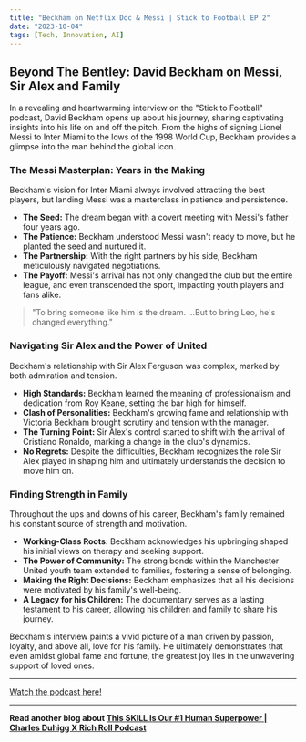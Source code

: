 ```yaml
---
title: "Beckham on Netflix Doc & Messi | Stick to Football EP 2"
date: "2023-10-04"
tags: [Tech, Innovation, AI]
---
```


## Beyond The Bentley: David Beckham on Messi, Sir Alex and Family

In a revealing and heartwarming interview on the "Stick to Football" podcast, David Beckham opens up about his journey, sharing captivating insights into his life on and off the pitch. From the highs of signing Lionel Messi to Inter Miami to the lows of the 1998 World Cup, Beckham provides a glimpse into the man behind the global icon.

### The Messi Masterplan: Years in the Making

Beckham's vision for Inter Miami always involved attracting the best players, but landing Messi was a masterclass in patience and persistence.

- **The Seed:** The dream began with a covert meeting with Messi's father four years ago.
- **The Patience:** Beckham understood Messi wasn't ready to move, but he planted the seed and nurtured it.
- **The Partnership:** With the right partners by his side, Beckham meticulously navigated negotiations.
- **The Payoff:** Messi's arrival has not only changed the club but the entire league, and even transcended the sport, impacting youth players and fans alike.

> "To bring someone like him is the dream. ...But to bring Leo, he's changed everything."

### Navigating Sir Alex and the Power of United

Beckham's relationship with Sir Alex Ferguson was complex, marked by both admiration and tension.

- **High Standards:** Beckham learned the meaning of professionalism and dedication from Roy Keane, setting the bar high for himself.
- **Clash of Personalities:** Beckham's growing fame and relationship with Victoria Beckham brought scrutiny and tension with the manager.
- **The Turning Point:** Sir Alex's control started to shift with the arrival of Cristiano Ronaldo, marking a change in the club's dynamics.
- **No Regrets:** Despite the difficulties, Beckham recognizes the role Sir Alex played in shaping him and ultimately understands the decision to move him on.

### Finding Strength in Family

Throughout the ups and downs of his career, Beckham's family remained his constant source of strength and motivation.

- **Working-Class Roots:** Beckham acknowledges his upbringing shaped his initial views on therapy and seeking support.
- **The Power of Community:** The strong bonds within the Manchester United youth team extended to families, fostering a sense of belonging.
- **Making the Right Decisions:** Beckham emphasizes that all his decisions were motivated by his family's well-being.
- **A Legacy for his Children:** The documentary serves as a lasting testament to his career, allowing his children and family to share his journey.

Beckham's interview paints a vivid picture of a man driven by passion, loyalty, and above all, love for his family. He ultimately demonstrates that even amidst global fame and fortune, the greatest joy lies in the unwavering support of loved ones.

---

<a href="https://youtube.com/watch?v=kllZgD9_bVc" target="_blank">Watch the podcast here!</a>

---

**Read another blog about [This SKILL Is Our #1 Human Superpower | Charles Duhigg X Rich Roll Podcast](./20240222-charlesduhigg-richroll)**
